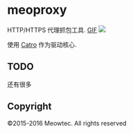 # meoproxy
HTTP/HTTPS 代理抓包工具. [GIF](http://meowtec.qiniudn.com/image/a/7e/bead696b6342f5ff94a1079eb76e9.gif)
![](http://meowtec.qiniudn.com/image/a/7e/bead696b6342f5ff94a1079eb76e9.gif)

使用 [Catro](https://github.com/meowtec/catro) 作为驱动核心.

## TODO
还有很多

## Copyright
©2015-2016 Meowtec. All rights reserved
